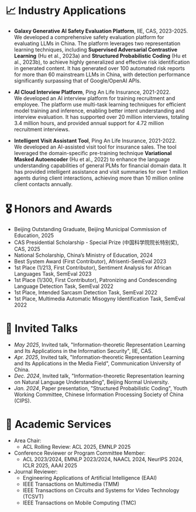 # 📈 Industry Applications
- **Galaxy Generative AI Safety Evaluation Platform**, IIE, CAS, 2023-2025. \
  We developed a comprehensive safety evaluation platform for evaluating LLMs in China. The platform leverages two representation learning techniques, including **Supervised Adversarial Contrastive Learning** (Hu et al., 2023a) and **Structured Probabilistic Coding** (Hu et al., 2023b), to achieve highly generalized and effective risk identification in generated content. It has generated over 100 automated risk reports for more than 60 mainstream LLMs in China, with detection performance significantly surpassing that of Google/OpenAI APIs.

- **AI Cloud Interview Platform**, Ping An Life Insurance, 2021-2022.  \
  We developed an AI interview platform for training recruitment and employee. The platform use multi-task learning techniques for efficient model training and inference, enabling better intent understanding and interview evaluation. It has supported over 20 million interviews, totaling 3.4 million hours, and provided annual support for 4.72 million recruitment interviews.
 
- **Intelligent Visit Assistant Tool**, Ping An Life Insurance, 2021-2022.  \
  We developed an AI-assisted visit tool for insurance sales. The tool leveraged the domain-specific pre-training technique **Variational Masked Autoencoder** (Hu et al., 2022) to enhance the language understanding capabilities of general PLMs for financial domain data. It has provided intelligent assistance and visit summaries for over 1 million agents during client interactions, achieving more than 10 million online client contacts annually.


# 🎖 Honors and Awards
- Beijing Outstanding Graduate, Beijing Municipal Commission of Education, 2025
- CAS Presidential Scholarship - Special Prize (中国科学院院长特别奖), CAS, 2025
- National Scholarship, China’s Ministry of Education, 2024
- Best System Award (First Contributor), Afrisenti-SemEval 2023
- 1st Place (1/213, First Contributor), Sentiment Analysis for African Languages Task, SemEval 2023
- 1st Place (1/300, First Contributor), Patronizing and Condescending Language Detection Task, SemEval 2022
- 1st Place, Intended Sarcasm Detection Task, SemEval 2022
- 1st Place, Multimedia Automatic Misogyny Identification Task, SemEval 2022


# 💬 Invited Talks
- *May 2025*, Invited talk, "Information-theoretic Representation Learning and Its Applications in the Information Security", IIE, CAS.
- *Apr. 2025*, Invited talk, "Information-theoretic Representation Learning and Its Applications in the Media Field", Communication University of China.
- *Dec. 2024*, Invited talk, "Information-theoretic Representation learning on Natural Language Understanding", Beijing Normal University.
- *Jan. 2024*, Paper presentation, "Structured Probabilistic Coding", Youth Working Committee, Chinese Information Processing Society of China (CIPS).

# 📝 Academic Services

- Area Chair:
    - ACL Rolling Review: ACL 2025, EMNLP 2025
- Conference Reviewer or Program Committee Member:
    - ACL 2023/2024, EMNLP 2023/2024, NAACL 2024, NeurIPS 2024, ICLR 2025, AAAI 2025
- Journal Reviewer:
    - Engineering Applications of Artificial Intelligence (EAAI)
    - IEEE Transactions on Multimedia (TMM)
    - IEEE Transactions on Circuits and Systems for Video Technology (TCSVT)
    - IEEE Transactions on Mobile Computing (TMC)
    
